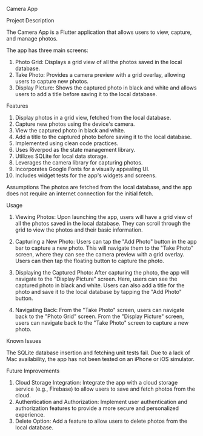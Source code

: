 Camera App

Project Description

The Camera App is a Flutter application that allows users to view, capture, and manage photos. 

The app has three main screens:
1) Photo Grid: Displays a grid view of all the photos saved in the local database.
2) Take Photo: Provides a camera preview with a grid overlay, allowing users to capture new photos.
3) Display Picture: Shows the captured photo in black and white and allows users to add a title before saving it to the local database.

Features

1) Display photos in a grid view, fetched from the local database.
2) Capture new photos using the device's camera.
3) View the captured photo in black and white.
4) Add a title to the captured photo before saving it to the local database.
5) Implemented using clean code practices.
6) Uses Riverpod as the state management library.
7) Utilizes SQLite for local data storage.
8) Leverages the camera library for capturing photos.
9) Incorporates Google Fonts for a visually appealing UI.
10) Includes widget tests for the app's widgets and screens.
   
Assumptions
The photos are fetched from the local database, and the app does not require an internet connection for the initial fetch.

Usage

1) Viewing Photos: 
Upon launching the app, users will have a grid view of all the photos saved in the local database. They can scroll through the grid to view the photos and their basic information.

2) Capturing a New Photo:
Users can tap the "Add Photo" button in the app bar to capture a new photo.
This will navigate them to the "Take Photo" screen, where they can see the camera preview with a grid overlay.
Users can then tap the floating button to capture the photo.

3) Displaying the Captured Photo:
After capturing the photo, the app will navigate to the "Display Picture" screen.
Here, users can see the captured photo in black and white.
Users can also add a title for the photo and save it to the local database by tapping the "Add Photo" button.

4) Navigating Back:
From the "Take Photo" screen, users can navigate back to the "Photo Grid" screen.
From the "Display Picture" screen, users can navigate back to the "Take Photo" screen to capture a new photo.

Known Issues

The SQLite database insertion and fetching unit tests fail.
Due to a lack of Mac availability, the app has not been tested on an iPhone or iOS simulator.

Future Improvements

1) Cloud Storage Integration: Integrate the app with a cloud storage service (e.g., Firebase) to allow users to save and fetch photos from the cloud.
2) Authentication and Authorization: Implement user authentication and authorization features to provide a more secure and personalized experience.
3) Delete Option: Add a feature to allow users to delete photos from the local database.


